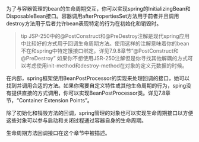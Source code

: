 为了与容器管理的bean的生命周期交互，你可以实现spring的InitializingBean和DisposableBean接口。容器调用afterPropertiesSet方法用于前者并且调用destroy方法用于后者允许bean表现特定的行为在初始化和销毁时。

>tip
>JSP-250中的@PostConstruct和@PreDestroy注解是现代spring应用中比较好的方式用于回调生命周期方法。使用这样的注解意味着你的bean不在和spring中特定饿接口绑定。详见7.9.8章节“@PostConstruct和@PreDestroy”
>如果你不想使用JSR-250注解但是你寻找其他解耦的方式可以考虑使用init-method和destroy-method在对象的定义元数据的时候。

在内部，spring框架使用BeanPostProcessor的实现来处理回调的接口，她可以找到并调用合适的方法。如果你需要自定义特性或其他生命周期的行为，sping没有提供直接的方式调用，你可以实现BeanPostProcessor类。详见7.8章节，“Container Extension Points”。

除了初始化和销毁方法的回调，spring管理的对象也可以实现生命周期接口以方便这些对象可以参与启动和关闭过程通过容器自身的生命周期。

生命周期方法回调接口在这个章节中被描述。
